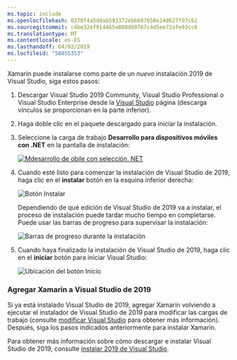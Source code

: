 ```yaml
---
ms.topic: include
ms.openlocfilehash: 0270f4a5ddab593372eb6687650e24d627f97c62
ms.sourcegitcommit: c4be32ef914465e808d89767c4d5ee72afe93cc6
ms.translationtype: MT
ms.contentlocale: es-ES
ms.lasthandoff: 04/02/2019
ms.locfileid: "58855353"
---
```

Xamarin puede instalarse como parte de un _nuevo_ instalación 2019 de Visual Studio, siga estos pasos:

1. Descargar Visual Studio 2019 Community, Visual Studio Professional o Visual Studio Enterprise desde la [Visual Studio](https://visualstudio.microsoft.com/vs/) página (descarga vínculos se proporcionan en la parte inferior).

2. Haga doble clic en el paquete descargado para iniciar la instalación.

3. Seleccione la carga de trabajo **Desarrollo para dispositivos móviles con .NET** en la pantalla de instalación:

    [![Mdesarrollo de obile con selección. NET](~/get-started/installation/windows-images/vs2019-mobile-dev-workload-sml.png)](~/get-started/installation/windows-images/vs2019-mobile-dev-workload.png#lightbox)

4. Cuando esté listo para comenzar la instalación de Visual Studio de 2019, haga clic en el **instalar** botón en la esquina inferior derecha:

    ![Botón Instalar](~/get-started/installation/windows-images/vs2019-click-install.png)

   Dependiendo de qué edición de Visual Studio de 2019 va a instalar, el proceso de instalación puede tardar mucho tiempo en completarse. Puede usar las barras de progreso para supervisar la instalación:

    ![Barras de progreso durante la instalación](~/get-started/installation/windows-images/vs2019-progress-bars.png)

5. Cuando haya finalizado la instalación de Visual Studio de 2019, haga clic en el **iniciar** botón para iniciar Visual Studio:

    ![Ubicación del botón Inicio](~/get-started/installation/windows-images/vs2019-launch.png)

<a name="vs2019" />

### <a name="adding-xamarin-to-visual-studio-2019"></a>Agregar Xamarin a Visual Studio de 2019

Si ya está instalado Visual Studio de 2019, agregar Xamarin volviendo a ejecutar el instalador de Visual Studio de 2019 para modificar las cargas de trabajo (consulte [modificar Visual Studio](https://docs.microsoft.com/visualstudio/install/modify-visual-studio) para obtener más información). Después, siga los pasos indicados anteriormente para instalar Xamarin.

Para obtener más información sobre cómo descargar e instalar Visual Studio de 2019, consulte [instalar 2019 de Visual Studio](https://docs.microsoft.com/visualstudio/install/install-visual-studio).